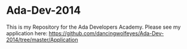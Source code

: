 Ada-Dev-2014
============

This is my Repository for the Ada Developers Academy. Please see my application here: https://github.com/dancingwolfeyes/Ada-Dev-2014/tree/master/Application
